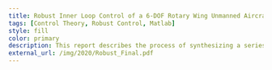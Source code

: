```yaml
---
title: Robust Inner Loop Control of a 6-DOF Rotary Wing Unmanned Aircraft System
tags: [Control Theory, Robust Control, Matlab]
style: fill
color: primary
description: This report describes the process of synthesizing a series of inner loop controllers using H ∞ and μ synthesis techniques for an 11 state rotary wing micro air vehicle with analysis of their robustness properties.
external_url: /img/2020/Robust_Final.pdf
---
```

